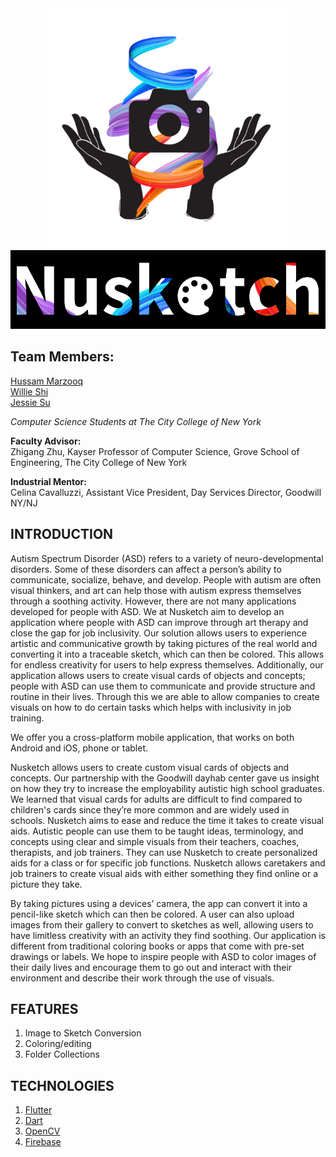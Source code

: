 <div align="center">
    <img src="figures/Logo.png" alt="Nusketch Logo" width="384" height="384">
</div>

<div align="center">
    <img src="figures/Title.png" alt="Nusketch Title">
</div>


## **Team Members:**

[Hussam Marzooq](hmarzoo000@citymail.cuny.edu) <br>
[Willie Shi](wshi000@citymail.cuny.edu) <br>
[Jessie Su](jsu001@citymail.cuny.edu) <br>

*Computer Science Students at The City College of New York*

**Faculty Advisor:** <br>
Zhigang Zhu, Kayser Professor of Computer Science, 
Grove School of Engineering, The City College of New York

**Industrial Mentor:** <br>
Celina Cavalluzzi, Assistant Vice President, Day Services Director, Goodwill NY/NJ

## **INTRODUCTION**

Autism Spectrum Disorder (ASD) refers to a variety of neuro-developmental disorders. Some of these disorders can affect a person’s ability to communicate, socialize, behave, and develop. People with autism are often visual thinkers, and art can help those with autism express themselves through a soothing activity. However, there are not many applications developed for people with ASD. We at Nusketch aim to develop an application where people with ASD can improve through art therapy and close the gap for job inclusivity. Our solution allows users to experience artistic and communicative growth by taking pictures of the real world and converting it into a traceable sketch, which can then be colored. This allows for endless creativity for users to help express themselves. Additionally, our application allows users to create visual cards of objects and concepts; people with ASD can use them to communicate and provide structure and routine in their lives. Through this we are able to allow companies to create visuals on how to do certain tasks which helps with inclusivity in job training. <br>

We offer you a cross-platform mobile application, that works on both Android and iOS, phone or tablet. <br>

Nusketch allows users to create custom visual cards of objects and concepts. Our partnership with the Goodwill dayhab center gave us insight on how they try to increase the employability autistic high school graduates. We learned that visual cards for adults are difficult to find compared to children's cards since they’re more common and are widely used in schools. Nusketch aims to ease and reduce the time it takes to create visual aids. Autistic people can use them to be taught ideas, terminology, and concepts using clear and simple visuals from their teachers, coaches, therapists, and job trainers. They can use Nusketch to create personalized aids for a class or for specific job functions. Nusketch allows caretakers and job trainers to create visual aids with either something they find online or a picture they take. <br>

By taking pictures using a devices’ camera, the app can convert it into a pencil-like sketch which can then be colored. A user can also upload images from their gallery to convert to sketches as well, allowing users to have limitless creativity with an activity they find soothing. Our application is different from traditional coloring books or apps that come with pre-set drawings or labels. We hope to inspire people with ASD to color images of their daily lives and encourage them to go out and interact with their environment and describe their work through the use of visuals. <br>


## **FEATURES**
1. Image to Sketch Conversion
2. Coloring/editing
3. Folder Collections

## **TECHNOLOGIES**
1. [Flutter](https://docs.flutter.dev)
2. [Dart](https://dart.dev/guides)
3. [OpenCV](https://opencv.org)
4. [Firebase](https://firebase.google.com/docs)

